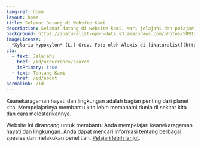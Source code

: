 ```yaml
---
lang-ref: home
layout: home
title: Selamat Datang di Website Kami
description: Selamat datang di website kami. Mari jelajahi dan pelajari keanekaragaman hayati kita.
background: https://inaturalist-open-data.s3.amazonaws.com/photos/58912610/original.jpeg
imageLicense: |
  *Xylaria hypoxylon* (L.) Grev. Foto oleh Alexis di [iNaturalist](https://www.gbif.org/occurrence/2542961803)
cta:
  - text: Jelajahi
    href: /id/occurrence/search
    isPrimary: true
  - text: Tentang Kami
    href: /id/about
permalink: /id
---
```


Keanekaragaman hayati dan lingkungan adalah bagian penting dari planet kita. Mempelajarinya membantu kita lebih memahami dunia di sekitar kita dan cara melestarikannya.

Website ini dirancang untuk membantu Anda mempelajari keanekaragaman hayati dan lingkungan. Anda dapat mencari informasi tentang berbagai spesies dan melakukan penelitian. [Pelajari lebih lanjut](http://virgineusque.net/est.html). 